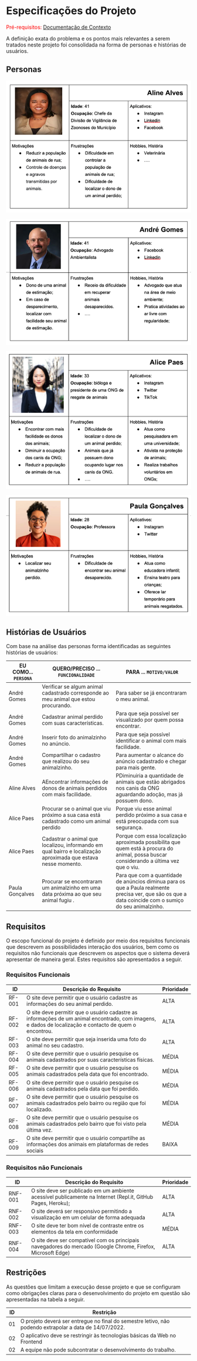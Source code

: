 # Especificações do Projeto

<span style="color:red">Pré-requisitos: <a href="1-Documentação de Contexto.md"> Documentação de Contexto</a></span>

A definição exata do problema e os pontos mais relevantes a serem tratados neste projeto foi consolidada na forma de personas e histórias de usuários.

## Personas

<p align="left">
<img src="https://github.com/ICEI-PUC-Minas-PMV-ADS/pmv-ads-2022-1-e1-proj-web-t2-face-pet/blob/d188c043623504164283c3de7ff1ce9cd599edef/docs/img/persona.Aline.Alves.png")
 </p>
  
 <p align="left">
<img src="https://github.com/ICEI-PUC-Minas-PMV-ADS/pmv-ads-2022-1-e1-proj-web-t2-face-pet/blob/d188c043623504164283c3de7ff1ce9cd599edef/docs/img/persona.Andre%CC%81.Gomes.png")
 </p> 
   
<p align="left">
<img src="https://github.com/ICEI-PUC-Minas-PMV-ADS/pmv-ads-2022-1-e1-proj-web-t2-face-pet/blob/d188c043623504164283c3de7ff1ce9cd599edef/docs/img/persona.Alice.paes.png")
 </p> 
 
 <p align="left">
<img src="https://github.com/ICEI-PUC-Minas-PMV-ADS/pmv-ads-2022-1-e1-proj-web-t2-face-pet/blob/d188c043623504164283c3de7ff1ce9cd599edef/docs/img/persona.Paula.goncalves.png")
 </p> 

## Histórias de Usuários

Com base na análise das personas forma identificadas as seguintes histórias de usuários:

|EU COMO... `PERSONA`| QUERO/PRECISO ... `FUNCIONALIDADE` |PARA ... `MOTIVO/VALOR`                 |
|--------------------|------------------------------------|----------------------------------------|
|André Gomes     | Verificar se algum animal cadastrado corresponde ao meu animal que estou procurando.     | Para saber se já encontraram o meu animal.              |
|André Gomes     | Cadastrar animal perdido com suas características.   | Para que seja possível ser visualizado por quem possa encontrar.  |
|André Gomes     | Inserir foto do animalzinho no anúncio.  | Para que seja possível identificar o animal com mais facilidade. |
|André Gomes     | Compartilhar o cadastro que realizou do seu animalzinho.   | Para aumentar o alcance do anúncio cadastrado e chegar para mais gente. |
|Aline Alves     | AEncontrar informações de donos de animais perdidos com mais facilidade.  | PDiminuiria a quantidade de animais que estão abrigados nos canis da ONG aguardando adoção, mas já possuem dono. |
|Alice Paes      | Procurar se o animal que viu próximo a sua casa está cadastrado como um animal perdido   | Porque viu esse animal perdido próximo a sua casa e está preocupada com sua segurança.  |
|Alice Paes      | Cadastrar o animal que localizou, informando em qual bairro e localização aproximada que estava nesse momento.   | Porque com essa localização aproximada possibilita que quem está à procura do animal, possa buscar considerando a última vez que o viu. |
|Paula Gonçalves | Procurar se encontraram um animalzinho em uma data próxima ao que seu animal fugiu . | Para que com a quantidade de anúncios diminua para os que a Paula realmente precisa ver, que são os que a data coincide com o sumiço do seu animalzinho.  |

## Requisitos

O escopo funcional do projeto é definido por meio dos requisitos funcionais que descrevem as possibilidades interação dos usuários, bem como os requisitos não funcionais que descrevem os aspectos que o sistema deverá apresentar de maneira geral. Estes requisitos são apresentados a seguir.

### Requisitos Funcionais

|ID    | Descrição do Requisito  | Prioridade |
|------|-----------------------------------------|----|
|RF-001| O site deve permitir que o usuário cadastre as informações do seu animal perdido.  | ALTA | 
|RF-002| O site deve permitir que o usuário cadastre as informações de um animal encontrado, com imagens, e dados de localização e contacto de quem o encontrou.  | ALTA |
|RF-003| O site deve permitir que seja inserida uma foto do animal no seu cadastro.  | ALTA |
|RF-004| O site deve permitir que o usuário pesquise os animais cadastrados por suas características físicas.   | MÉDIA | 
|RF-005| O site deve permitir que o usuário pesquise os animais cadastrados pela data que foi encontrado.  | MÉDIA |
|RF-006| O site deve permitir que o usuário pesquise os animais cadastrados pela data que foi perdido.   | MÉDIA | 
|RF-007| O site deve permitir que o usuário pesquise os animais cadastrados pelo bairro ou região que foi localizado.   | MÉDIA |
|RF-008| O site deve permitir que o usuário pesquise os animais cadastrados pelo bairro que foi visto pela última vez.   | MÉDIA | 
|RF-009| O site deve permitir que o usuário compartilhe as informações dos animais em plataformas de redes sociais  | BAIXA |

### Requisitos não Funcionais

|ID     | Descrição do Requisito  |Prioridade |
|-------|-------------------------|----|
|RNF-001| O site deve ser publicado em um ambiente acessível publicamente na Internet (Repl.it, GitHub Pages, Heroku); | ALTA | 
|RNF-002| O site deverá ser responsivo permitindo a visualização em um celular de forma adequada |  ALTA | 
|RNF-003| O site deve ter bom nível de contraste entre os elementos da tela em conformidade   | MÉDIA | 
|RNF-004| O site deve ser compatível com os principais navegadores do mercado (Google Chrome, Firefox, Microsoft Edge)  |  ALTA | 

## Restrições

As questões que limitam a execução desse projeto e que se configuram como obrigações claras para o desenvolvimento do projeto em questão são apresentadas na tabela a seguir. 

|ID| Restrição                                             |
|--|-------------------------------------------------------|
|01| O projeto deverá ser entregue no final do semestre letivo, não podendo extrapolar a data de 14/07/2022.  |
|02| O aplicativo deve se restringir às tecnologias básicas da Web no Frontend       |
|02| A equipe não pode subcontratar o desenvolvimento do trabalho.      |
